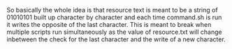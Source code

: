 So basically the whole idea is that resource text is meant to be a string of 01010101 built up character by character
and each time command.sh is run it writes the opposite of the last character. This is meant to break when multiple scripts run simultaneously as 
the value of resource.txt will change inbetween the check for the last character and the write of a new character.


